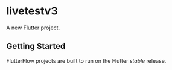 # livetestv3

A new Flutter project.

## Getting Started

FlutterFlow projects are built to run on the Flutter _stable_ release.
